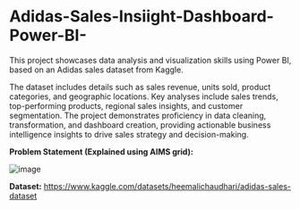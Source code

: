# Adidas-Sales-Insiight-Dashboard-Power-BI-
This project showcases data analysis and visualization skills using Power BI, based on an Adidas sales dataset from Kaggle.

The dataset includes details such as sales revenue, units sold, product categories, and geographic locations. Key analyses include sales trends, top-performing products, regional sales insights, and customer segmentation. The project demonstrates proficiency in data cleaning, transformation, and dashboard creation, providing actionable business intelligence insights to drive sales strategy and decision-making.

**Problem Statement (Explained using AIMS grid):**

![image](https://github.com/user-attachments/assets/c9c06c5d-76d6-4682-9460-174831d1a2bc)


**Dataset:** https://www.kaggle.com/datasets/heemalichaudhari/adidas-sales-dataset


